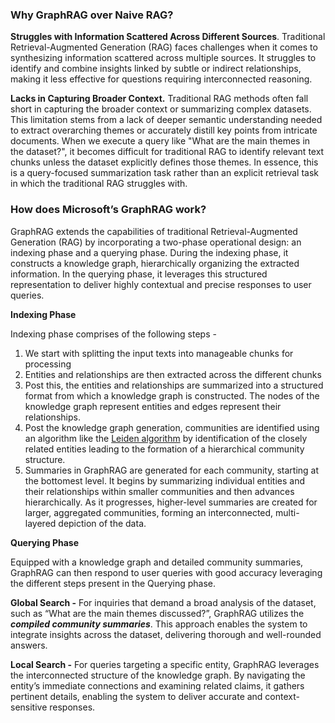 ### **Why GraphRAG over Naive RAG?**

**Struggles with Information Scattered Across Different Sources**. Traditional Retrieval-Augmented Generation (RAG) faces challenges when it comes to synthesizing information scattered across multiple sources. It struggles to identify and combine insights linked by subtle or indirect relationships, making it less effective for questions requiring interconnected reasoning. 

**Lacks in Capturing Broader Context.** Traditional RAG methods often fall short in capturing the broader context or summarizing complex datasets. This limitation stems from a lack of deeper semantic understanding needed to extract overarching themes or accurately distill key points from intricate documents. When we execute a query like "What are the main themes in the dataset?", it becomes difficult for traditional RAG to identify relevant text chunks unless the dataset explicitly defines those themes. In essence, this is a query-focused summarization task rather than an explicit retrieval task in which the traditional RAG struggles with.

### **How does Microsoft’s GraphRAG work?**

GraphRAG extends the capabilities of traditional Retrieval-Augmented Generation (RAG) by incorporating a two-phase operational design: an indexing phase and a querying phase. During the indexing phase, it constructs a knowledge graph, hierarchically organizing the extracted information. In the querying phase, it leverages this structured representation to deliver highly contextual and precise responses to user queries.

**Indexing Phase**

Indexing phase comprises of the following steps - 

1. We start with splitting the input texts into manageable chunks for processing
2. Entities and relationships are then extracted across the different chunks
3. Post this, the entities and  relationships are summarized into a structured format from which a knowledge graph is constructed. The nodes of the knowledge graph represent entities and edges represent their relationships. 
4. Post the knowledge graph generation, communities are identified using an algorithm like the [Leiden algorithm](https://en.wikipedia.org/wiki/Leiden_algorithm) by identification of the closely related entities leading to the formation of a hierarchical community structure.
5. Summaries in GraphRAG are generated for each community, starting at the bottomest level. It begins by summarizing individual entities and their relationships within smaller communities and then advances hierarchically. As it progresses, higher-level summaries are created for larger, aggregated communities, forming an interconnected, multi-layered depiction of the data.

**Querying Phase**

Equipped with a knowledge graph and detailed community summaries, GraphRAG can then respond to user queries with good accuracy leveraging the different steps present in the Querying phase.

**Global Search -** For inquiries that demand a broad analysis of the dataset, such as “What are the main themes discussed?”, GraphRAG utilizes the ***compiled community summaries***. This approach enables the system to integrate insights across the dataset, delivering thorough and well-rounded answers.

**Local Search -** For queries targeting a specific entity, GraphRAG leverages the interconnected structure of the knowledge graph. By navigating the entity’s immediate connections and examining related claims, it gathers pertinent details, enabling the system to deliver accurate and context-sensitive responses.
